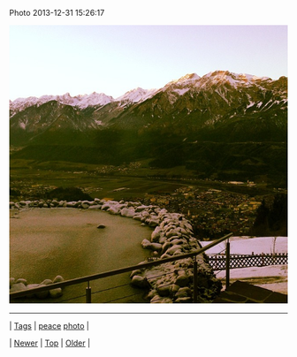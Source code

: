 <!--
title: Photo 2013-12-31 15
date: 2020-06-28T15:27:00.213Z
tags: peace, photo
-->


Photo 2013-12-31 15:26:17

![](71753684314-0.jpg)

<!--BOTTOM-POST-NAVIGATION-->
---

| [Tags](tags.md) | [peace](tag-peace.md) [photo](tag-photo.md) |

| [Newer](71748459606.md) | [Top](index.md) | [Older](71754130633.md) |